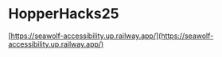 # HopperHacks25
[https://seawolf-accessibility.up.railway.app/](https://seawolf-accessibility.up.railway.app/)
